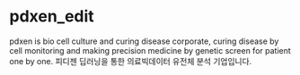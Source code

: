 # pdxen_edit
pdxen is bio cell culture and curing disease corporate, curing disease by cell monitoring and making precision medicine by genetic screen for patient one by one.
피디젠 딥러닝을 통한 의료빅데이터 유전체 분석 기업입니다.
